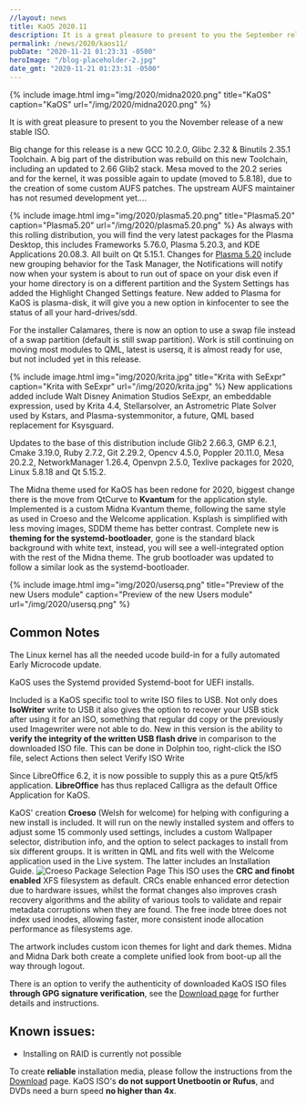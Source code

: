 ```yaml
---
//layout: news
title: KaOS 2020.11
description: It is a great pleasure to present to you the September release of a new stable ISO.
permalink: /news/2020/kaos11/
pubDate: "2020-11-21 01:23:31 -0500"
heroImage: "/blog-placeholder-2.jpg"
date_gmt: "2020-11-21 01:23:31 -0500"
---
```


{% include image.html
            img="img/2020/midna2020.png"
            title="KaOS"
            caption="KaOS"
            url="/img/2020/midna2020.png" %}

It is with great pleasure to present to you the November release of a new stable ISO.

Big change for this release is a new GCC 10.2.0, Glibc 2.32 & Binutils 2.35.1 Toolchain. A big part of the distribution was rebuild on this new Toolchain, including an updated to 2.66 Glib2 stack. Mesa moved to the 20.2 series and for the kernel, it was possible again to update (moved to 5.8.18), due to the creation of some custom AUFS patches. The upstream AUFS maintainer has not resumed development yet....

{% include image.html
            img="img/2020/plasma5.20.png"
            title="Plasma5.20"
            caption="Plasma5.20"
            url="/img/2020/plasma5.20.png" %}
As always with this rolling distribution, you will find the very latest packages for the Plasma Desktop, this includes Frameworks 5.76.0, Plasma 5.20.3, and KDE Applications 20.08.3. All built on Qt 5.15.1.
Changes for [Plasma 5.20](https://kde.org/announcements/plasma-5.20.0/) include new grouping behavior for the Task Manager, the Notifications will notify now when your system is about to run out of space on your disk even if your home directory is on a different partition and the System Settings has added the Highlight Changed Settings feature. New added to Plasma for KaOS is plasma-disk, it will give you a new option in kinfocenter to see the status of all your hard-drives/sdd.

For the installer Calamares, there is now an option to use a swap file instead of a swap partition (default is still swap partition). Work is still continuing on moving most modules to QML, latest is usersq, it is almost ready for use, but not included yet in this release.

{% include image.html
            img="img/2020/krita.jpg"
            title="Krita with SeExpr"
            caption="Krita with SeExpr"
            url="/img/2020/krita.jpg" %}
New applications added include Walt Disney Animation Studios SeExpr, an embeddable expression, used by Krita 4.4, Stellarsolver, an Astrometric Plate Solver used by Kstars, and Plasma-systemmonitor, a future, QML based replacement for Ksysguard.

Updates to the base of this distribution include Glib2 2.66.3, GMP 6.2.1, Cmake 3.19.0, Ruby 2.7.2, Git 2.29.2, Opencv 4.5.0, Poppler 20.11.0, Mesa 20.2.2, NetworkManager 1.26.4, Openvpn 2.5.0, Texlive packages for 2020, Linux 5.8.18 and Qt 5.15.2.

The Midna theme used for KaOS has been redone for 2020, biggest change there is the move from QtCurve to **Kvantum** for the application style. Implemented is a custom Midna Kvantum theme, following the same style as used in Croeso and the Welcome application.
Ksplash is simplified with less moving images, SDDM theme has better contrast. Complete new is **theming for the systemd-bootloader**, gone is the standard black background with white text, instead, you will see a well-integrated option with the rest of the Midna theme. The grub bootloader was updated to follow a similar look as the systemd-bootloader.

{% include image.html
            img="img/2020/usersq.png"
            title="Preview of the new Users module"
            caption="Preview of the new Users module"
            url="/img/2020/usersq.png" %}

## Common Notes

The Linux kernel has all the needed ucode build-in for a fully automated Early Microcode update.

KaOS uses the Systemd provided Systemd-boot for UEFI installs.

Included is a KaOS specific tool to write ISO files to USB. Not only does **IsoWriter** write to USB it also gives the option to recover your USB stick after using it for an ISO, something that regular dd copy or the previously used Imagewriter were not able to do. New in this version is the ability to **verify the integrity of the written USB flash drive** in comparison to the downloaded ISO file. This can be done in Dolphin too, right-click the ISO file, select Actions then select Verify ISO Write

Since LibreOffice 6.2, it is now possible to supply this as a pure Qt5/kf5 application. **LibreOffice** has thus replaced Calligra as the default Office Application for KaOS.

KaOS' creation **Croeso** (Welsh for welcome) for helping with configuring a new install is included. It will run on the newly installed system and offers to adjust some 15 commonly used settings, includes a custom Wallpaper selector, distribution info, and the option to select packages to install from six different groups. It is written in QML and fits well with the Welcome application used in the Live system. The latter includes an Installation Guide.
![](/2020/croeso_packages.png "Croeso Package Selection Page")
This ISO uses the **CRC and finobt enabled** XFS filesystem as default. CRCs enable enhanced error detection due to hardware issues, whilst the format changes also improves crash recovery algorithms and the ability of various tools to validate and repair metadata corruptions when they are found. The free inode btree does not index used inodes, allowing faster, more consistent inode allocation performance as filesystems age.

The artwork includes custom icon themes for light and dark themes. Midna and Midna Dark both create a complete unified look from boot-up all the way through logout.

There is an option to verify the authenticity of downloaded KaOS ISO files **through GPG signature verification**, see the [Download page](https://kaosx.us/pages/download/#authenticity-check) for further details and instructions.

## Known issues:

- Installing on RAID is currently not possible

To create **reliable** installation media, please follow the instructions from the [Download](http://kaosx.us/download/) page. KaOS ISO's **do not support Unetbootin or Rufus**, and DVDs need a burn speed **no higher than 4x**.
